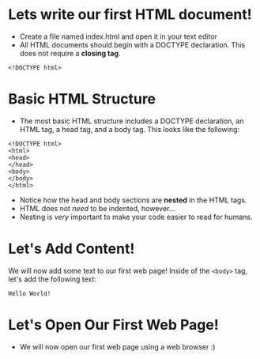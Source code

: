 # Lets write our first HTML document!

* Create a file named index.html and open it in your text editor
* All HTML documents should begin with a DOCTYPE declaration.  This does not require a **closing tag**.

```
<!DOCTYPE html>
```

# Basic HTML Structure

* The most basic HTML structure includes a DOCTYPE declaration, an HTML tag, a head tag, and a body tag. This looks like the following:

```
<!DOCTYPE html>
<html>
<head>
</head>
<body>
</body>
</html>
```

* Notice how the head and body sections are **nested** in the HTML tags. 
* HTML does not *need* to be indented, however...
* Nesting is *very* important to make your code easier to read for humans.

# Let's Add Content!

We will now add some text to our first web page! Inside of the ```<body>``` tag, let's add the following text:

```
Hello World!
```
 
# Let's Open Our First Web Page!

* We will now open our first web page using a web browser :)

